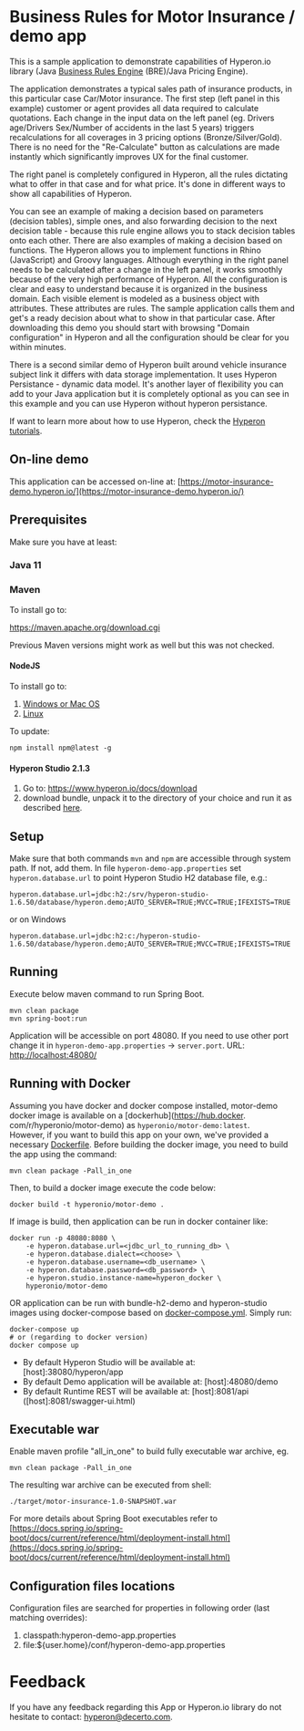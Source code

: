 # Business Rules for Motor Insurance / demo app

This is a sample application to demonstrate capabilities of Hyperon.io library (Java [Business Rules Engine](https://www.hyperon.io/usecase/business-rules-management-system) (BRE)/Java Pricing Engine). 

The application demonstrates a typical sales path of insurance products, in this particular case Car/Motor insurance. The first step (left panel in this example) customer or agent provides all data required to calculate quotations. Each change in the input data on the left panel (eg. Drivers age/Drivers Sex/Number of accidents in the last 5 years) triggers recalculations for all coverages in 3 pricing options (Bronze/Silver/Gold). There is no need for the "Re-Calculate" button as calculations are made instantly which significantly improves UX for the final customer.

The right panel is completely configured in Hyperon, all the rules dictating what to offer in that case and for what price. 
It's done in different ways to show all capabilities of Hyperon. 

You can see an example of making a decision based on parameters (decision tables), simple ones, and also forwarding decision to the next decision table - because this rule engine allows you to stack decision tables onto each other. 
There are also examples of making a decision based on functions.  The Hyperon allows you to implement functions in Rhino (JavaScript) and Groovy languages. 
Although everything in the right panel needs to be calculated after a change in the left panel, it works smoothly because of the very high performance of Hyperon. 
All the configuration is clear and easy to understand because it is organized in the business domain. Each visible element is modeled as a business object with attributes. These attributes are rules. The sample application calls them and get's a ready decision about what to show in that particular case. After downloading this demo you should start with browsing "Domain configuration" in Hyperon and all the configuration should be clear for you within minutes. 

There is a second similar demo of Hyperon built around vehicle insurance subject link it differs with data storage implementation. It uses Hyperon Persistance - dynamic data model. It's another layer of flexibility you can add to your Java application but it is completely optional as you can see in this example and you can use Hyperon without hyperon persistance. 

If want to learn more about how to use Hyperon, check the [Hyperon tutorials](https://www.hyperon.io/docs/tutorials).

## On-line demo

This application can be accessed on-line at: [https://motor-insurance-demo.hyperon.io/](https://motor-insurance-demo.hyperon.io/)

## Prerequisites

Make sure you have at least:

### Java 11

### Maven 

To install go to:

https://maven.apache.org/download.cgi

Previous Maven versions might work as well but this was not checked. 

#### NodeJS 

To install go to:
1. [Windows or Mac OS](https://nodejs.org/en/download/current/)
2. [Linux](https://github.com/nodesource/distributions)

To update:
```text
npm install npm@latest -g
```

#### Hyperon Studio 2.1.3
1. Go to:  https://www.hyperon.io/docs/download
2. download bundle, unpack it to the directory of your choice and run it as described [here](https://www.hyperon.io/tutorial/installing-hyperon-studio). 

## Setup
Make sure that both commands ```mvn``` and ```npm``` are accessible through system path. If not, add them.
In file ```hyperon-demo-app.properties``` set ```hyperon.database.url``` to point Hyperon Studio H2 database file, e.g.:
```properties
hyperon.database.url=jdbc:h2:/srv/hyperon-studio-1.6.50/database/hyperon.demo;AUTO_SERVER=TRUE;MVCC=TRUE;IFEXISTS=TRUE
```
or on Windows
```properties
hyperon.database.url=jdbc:h2:c:/hyperon-studio-1.6.50/database/hyperon.demo;AUTO_SERVER=TRUE;MVCC=TRUE;IFEXISTS=TRUE
```

## Running
Execute below maven command to run Spring Boot.
```shell
mvn clean package
mvn spring-boot:run
```
Application will be accessible on port 48080. If you need to use other port change it in `hyperon-demo-app.properties` -> `server.port`.
URL: [http://localhost:48080/](http://localhost:48080/demo)

## Running with Docker
Assuming you have docker and docker compose installed, motor-demo docker image is available on a [dockerhub](https://hub.docker.
com/r/hyperonio/motor-demo) as `hyperonio/motor-demo:latest`.   
However, if you want to build this app on your own, we've provided a necessary [Dockerfile](./Dockerfile).
Before building the docker image, you need to build the app using the command:
```shell
mvn clean package -Pall_in_one
```
Then, to build a docker image execute the code below:
```shell
docker build -t hyperonio/motor-demo .
```

If image is build, then application can be run in docker container like:
```shell
docker run -p 48080:8080 \ 
    -e hyperon.database.url=<jdbc_url_to_running_db> \
    -e hyperon.database.dialect=<choose> \
    -e hyperon.database.username=<db_username> \
    -e hyperon.database.password=<db_password> \
    -e hyperon.studio.instance-name=hyperon_docker \
    hyperonio/motor-demo
```

OR application can be run with bundle-h2-demo and hyperon-studio images
using docker-compose based on [docker-compose.yml](./docker-compose.yml). Simply run:
```shell
docker-compose up   
# or (regarding to docker version)
docker compose up
```
* By default Hyperon Studio will be available at: [host]:38080/hyperon/app
* By default Demo application will be available at: [host]:48080/demo
* By default Runtime REST will be available at: [host]:8081/api ([host]:8081/swagger-ui.html)

## Executable war
Enable maven profile "all_in_one" to build fully executable war archive, eg.
```shell
mvn clean package -Pall_in_one
```
The resulting war archive can be executed from shell:
```shell
./target/motor-insurance-1.0-SNAPSHOT.war
```
For more details about Spring Boot executables refer to 
[https://docs.spring.io/spring-boot/docs/current/reference/html/deployment-install.html](https://docs.spring.io/spring-boot/docs/current/reference/html/deployment-install.html)

## Configuration files locations 
Configuration files are searched for properties in following order (last matching overrides):
1. classpath:hyperon-demo-app.properties 
2. file:${user.home}/conf/hyperon-demo-app.properties

# Feedback
If you have any feedback regarding this App or Hyperon.io library do not hesitate to contact: [hyperon@decerto.com](mailto:hyperon@decerto.com).
